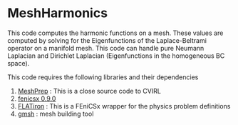 # MeshHarmonics

This code computes the harmonic functions on a mesh. These values are computed by solving for the Eigenfunctions of the Laplace-Beltrami operator on a manifold mesh. This code can handle pure Neumann Laplacian and Dirichlet Laplacian (Eigenfunctions in the homogeneous BC space). 

This code requires the following libraries and their dependencies

1. [MeshPrep](https://github.com/Cardiovascular-Imaging-Resarch-Lab/MeshPrep) : This is a close source code to CVIRL
2. [fenicsx 0.9.0](https://docs.fenicsproject.org/dolfinx/v0.9.0/python/index.html)
3. [FLATiron](https://github.com/flowlabcu/FLATiron) : This is a FEniCSx wrapper for the physics problem definitions
4. [gmsh](https://gmsh.info/) : mesh building tool

